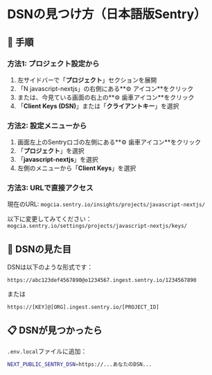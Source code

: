 # DSNの見つけ方（日本語版Sentry）

## 📍 手順

### 方法1: プロジェクト設定から
1. 左サイドバーで「**プロジェクト**」セクションを展開
2. 「N javascript-nextjs」の右側にある**⚙️ アイコン**をクリック
3. または、今見ている画面の右上の**⚙️ 歯車アイコン**をクリック
4. 「**Client Keys (DSN)**」または「**クライアントキー**」を選択

### 方法2: 設定メニューから
1. 画面左上のSentryロゴの左側にある**⚙️ 歯車アイコン**をクリック
2. 「**プロジェクト**」を選択
3. 「**javascript-nextjs**」を選択
4. 左側のメニューから「**Client Keys**」を選択

### 方法3: URLで直接アクセス
現在のURL: `mogcia.sentry.io/insights/projects/javascript-nextjs/`

以下に変更してみてください：
`mogcia.sentry.io/settings/projects/javascript-nextjs/keys/`

## 🔑 DSNの見た目

DSNは以下のような形式です：
```
https://abc123def4567890@o1234567.ingest.sentry.io/1234567890
```

または
```
https://[KEY]@[ORG].ingest.sentry.io/[PROJECT_ID]
```

## 📋 DSNが見つかったら

`.env.local`ファイルに追加：
```bash
NEXT_PUBLIC_SENTRY_DSN=https://...あなたのDSN...
```


